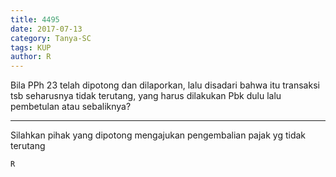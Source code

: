 ```yaml
---
title: 4495
date: 2017-07-13
category: Tanya-SC
tags: KUP
author: R
---
```


Bila PPh 23 telah dipotong dan dilaporkan, lalu disadari bahwa itu transaksi tsb seharusnya tidak terutang, yang harus dilakukan Pbk dulu lalu pembetulan atau sebaliknya?

---

Silahkan pihak yang dipotong mengajukan pengembalian pajak yg tidak terutang

`R`
